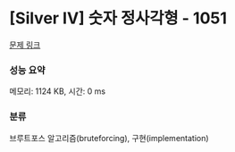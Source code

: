 # [Silver IV] 숫자 정사각형 - 1051 

[문제 링크](https://www.acmicpc.net/problem/1051) 

### 성능 요약

메모리: 1124 KB, 시간: 0 ms

### 분류

브루트포스 알고리즘(bruteforcing), 구현(implementation)

